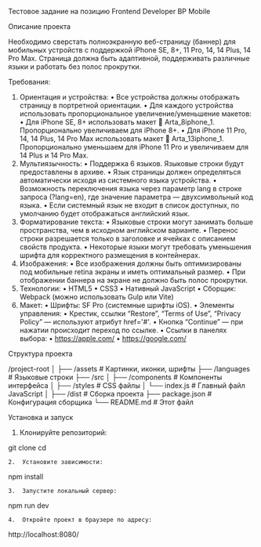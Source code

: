 Тестовое задание на позицию Frontend Developer BP Mobile

Описание проекта

Необходимо сверстать полноэкранную веб-страницу (баннер) для мобильных устройств с поддержкой iPhone SE, 8+, 11 Pro, 14, 14 Plus, 14 Pro Max. Страница должна быть адаптивной, поддерживать различные языки и работать без полос прокрутки.

Требования:
1.	Ориентация и устройства:
•	Все устройства должны отображать страницу в портретной ориентации.
•	Для каждого устройства использовать пропорциональное увеличение/уменьшение макетов:
•	Для iPhone SE, 8+ использовать макет 🎨 Arta_8iphone_1. Пропорционально увеличиваем для iPhone 8+.
•	Для iPhone 11 Pro, 14, 14 Plus, 14 Pro Max использовать макет 🎨 Arta_13iphone_1. Пропорционально уменьшаем для iPhone 11 Pro и увеличиваем для 14 Plus и 14 Pro Max.
2.	Мультиязычность:
•	Поддержка 6 языков. Языковые строки будут предоставлены в архиве.
•	Язык страницы должен определяться автоматически исходя из системного языка устройства.
•	Возможность переключения языка через параметр lang в строке запроса (?lang=en), где значение параметра — двухсимвольный код языка.
•	Если системный язык не входит в список доступных, по умолчанию будет отображаться английский язык.
3.	Форматирование текста:
•	Языковые строки могут занимать больше пространства, чем в исходном английском варианте.
•	Перенос строки разрешается только в заголовке и ячейках с описанием свойств продукта.
•	Некоторые языки могут требовать уменьшения шрифта для корректного размещения в контейнерах.
4.	Изображения:
•	Все изображения должны быть оптимизированы под мобильные retina экраны и иметь оптимальный размер.
•	При отображении баннера на экране не должно быть полос прокрутки.
5.	Технологии:
•	HTML5
•	CSS3
•	Нативный JavaScript
•	Сборщик: Webpack (можно использовать Gulp или Vite)
6.	Макет:
•	Шрифты: SF Pro (системные шрифты iOS).
•	Элементы управления:
•	Крестик, ссылки “Restore”, “Terms of Use”, “Privacy Policy” — используют атрибут href='#'.
•	Кнопка “Continue” — при нажатии происходит переход по ссылке.
•	Ссылки в панелях выбора:
•	https://apple.com/
•	https://google.com/

Структура проекта

/project-root
│
├── /assets           # Картинки, иконки, шрифты
├── /languages        # Языковые строки
├── /src
│   ├── /components   # Компоненты интерфейса
│   ├── /styles       # CSS файлы
│   └── index.js      # Главный файл JavaScript
│
├── /dist             # Сборка проекта
├── package.json      # Конфигурация сборщика
└── README.md         # Этот файл

Установка и запуск
1.	Клонируйте репозиторий:

git clone <URL>
cd <project-directory>


	2.	Установите зависимости:

npm install


	3.	Запустите локальный сервер:

npm run dev


	4.	Откройте проект в браузере по адресу:

http://localhost:8080/
